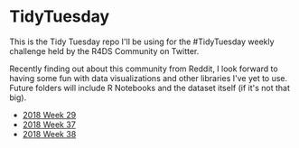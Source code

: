 # TidyTuesday

This is the Tidy Tuesday repo I'll be using for the #TidyTuesday weekly challenge held by
the R4DS Community on Twitter.

Recently finding out about this community from Reddit, I look forward to having some
fun with data visualizations and other libraries I've yet to use. Future folders will
include R Notebooks and the dataset itself (if it's not that big).

* [2018 Week 29](https://github.com/JerrickTram/TidyTuesday/tree/master/2018%20Week%2029%20College%20Major%20and%20Income)
* [2018 Week 37](https://github.com/JerrickTram/TidyTuesday/tree/master/2018%20Week%2037%20NYC%20Restaurant%20Inspections)
* [2018 Week 38](https://github.com/JerrickTram/TidyTuesday/tree/master/2018%20Week%2038%20Cetaceans%20Data)
